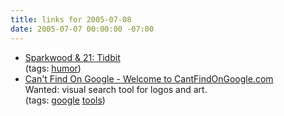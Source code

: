 ```yaml
---
title: links for 2005-07-08
date: 2005-07-07 00:00:00 -07:00
---
```


<ul class="delicious">
	<li>
		<div class="delicious-link"><a href="http://brittney.typepad.com/sparkwood_21/2005/06/tidbit.html">Sparkwood & 21: Tidbit</a></div>
		<div class="delicious-tags">(tags: <a href="http://del.icio.us/torrez/humor">humor</a>)</div>
	</li>
	<li>
		<div class="delicious-link"><a href="http://www.cantfindongoogle.com/">Can't Find On Google - Welcome to CantFindOnGoogle.com</a></div>
		<div class="delicious-extended">Wanted: visual search tool for logos and art.</div>
		<div class="delicious-tags">(tags: <a href="http://del.icio.us/torrez/google">google</a> <a href="http://del.icio.us/torrez/tools">tools</a>)</div>
	</li>
</ul>
